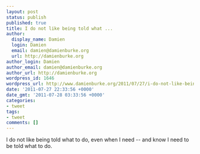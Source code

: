```yaml
---
layout: post
status: publish
published: true
title: I do not like being told what ...
author:
  display_name: Damien
  login: Damien
  email: damien@damienburke.org
  url: http://damienburke.org
author_login: Damien
author_email: damien@damienburke.org
author_url: http://damienburke.org
wordpress_id: 1646
wordpress_url: http://www.damienburke.org/2011/07/27/i-do-not-like-being-told-what/
date: '2011-07-27 22:33:56 +0000'
date_gmt: '2011-07-28 03:33:56 +0000'
categories:
- tweet
tags:
- tweet
comments: []
---
```

<p>I do not like being told what to do, even when I need -- and know I need to be told what to do.</p>
